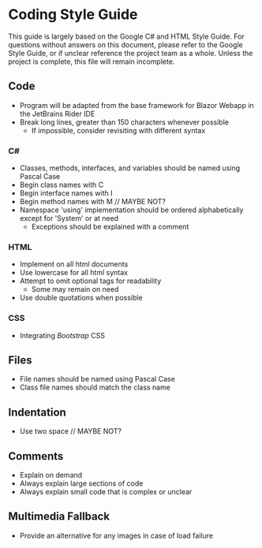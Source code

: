 # Coding Style Guide

This guide is largely based on the Google C# and HTML Style Guide. For questions without answers on this document, please refer to the Google Style Guide, or if unclear reference the project team as a whole. Unless the project is complete, this file will remain incomplete.

## Code

- Program will be adapted from the base framework for Blazor Webapp in the JetBrains Rider IDE
- Break long lines, greater than 150 characters whenever possible
  - If impossible, consider revisiting with different syntax

### C#

- Classes, methods, interfaces, and variables should be named using Pascal Case
- Begin class names with C
- Begin interface names with I
- Begin method names with M // MAYBE NOT?
- Namespace 'using' implementation should be ordered alphabetically except for 'System' or at need
  - Exceptions should be explained with a comment

### HTML

- Implement <!DOCTYPE html> on all html documents
- Use lowercase for all html syntax
- Attempt to omit optional tags for readability
  - Some may remain on need
- Use double quotations when possible

### CSS

- Integrating *Bootstrap* CSS

## Files

- File names should be named using Pascal Case
- Class file names should match the class name

## Indentation

- Use two space // MAYBE NOT?

## Comments

- Explain on demand
- Always explain large sections of code
- Always explain small code that is complex or unclear

## Multimedia Fallback

- Provide an alternative for any images in case of load failure